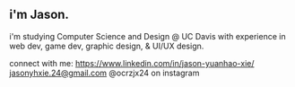 ## i'm Jason.

<!--
**ocrzjx24/ocrzjx24** is a ✨ _special_ ✨ repository because its `README.md` (this file) appears on your GitHub profile.

Here are some ideas to get you started:

- 🔭 I’m currently working on ...
- 🌱 I’m currently learning ...
- 👯 I’m looking to collaborate on ...
- 🤔 I’m looking for help with ...
- 💬 Ask me about ...
- 📫 How to reach me: ...
- 😄 Pronouns: ...
- ⚡ Fun fact: ...
-->

i'm studying Computer Science and Design @ UC Davis with experience in web dev, game dev, graphic design, & UI/UX design.

connect with me:
https://www.linkedin.com/in/jason-yuanhao-xie/
jasonyhxie.24@gmail.com
@ocrzjx24 on instagram
